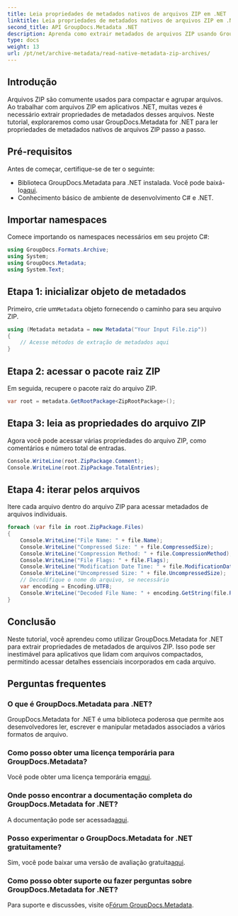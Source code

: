```yaml
---
title: Leia propriedades de metadados nativos de arquivos ZIP em .NET
linktitle: Leia propriedades de metadados nativos de arquivos ZIP em .NET
second_title: API GroupDocs.Metadata .NET
description: Aprenda como extrair metadados de arquivos ZIP usando GroupDocs.Metadata for .NET. Explore instruções passo a passo para ler propriedades nativas.
type: docs
weight: 13
url: /pt/net/archive-metadata/read-native-metadata-zip-archives/
---
```

## Introdução
Arquivos ZIP são comumente usados para compactar e agrupar arquivos. Ao trabalhar com arquivos ZIP em aplicativos .NET, muitas vezes é necessário extrair propriedades de metadados desses arquivos. Neste tutorial, exploraremos como usar GroupDocs.Metadata for .NET para ler propriedades de metadados nativos de arquivos ZIP passo a passo.
## Pré-requisitos
Antes de começar, certifique-se de ter o seguinte:
- Biblioteca GroupDocs.Metadata para .NET instalada. Você pode baixá-lo[aqui](https://releases.groupdocs.com/metadata/net/).
- Conhecimento básico de ambiente de desenvolvimento C# e .NET.

## Importar namespaces
Comece importando os namespaces necessários em seu projeto C#:
```csharp
using GroupDocs.Formats.Archive;
using System;
using GroupDocs.Metadata;
using System.Text;
```
## Etapa 1: inicializar objeto de metadados
 Primeiro, crie um`Metadata` objeto fornecendo o caminho para seu arquivo ZIP.
```csharp
using (Metadata metadata = new Metadata("Your Input File.zip"))
{
    // Acesse métodos de extração de metadados aqui
}
```
## Etapa 2: acessar o pacote raiz ZIP
Em seguida, recupere o pacote raiz do arquivo ZIP.
```csharp
var root = metadata.GetRootPackage<ZipRootPackage>();
```
## Etapa 3: leia as propriedades do arquivo ZIP
Agora você pode acessar várias propriedades do arquivo ZIP, como comentários e número total de entradas.
```csharp
Console.WriteLine(root.ZipPackage.Comment);
Console.WriteLine(root.ZipPackage.TotalEntries);
```
## Etapa 4: iterar pelos arquivos
Itere cada arquivo dentro do arquivo ZIP para acessar metadados de arquivos individuais.
```csharp
foreach (var file in root.ZipPackage.Files)
{
    Console.WriteLine("File Name: " + file.Name);
    Console.WriteLine("Compressed Size: " + file.CompressedSize);
    Console.WriteLine("Compression Method: " + file.CompressionMethod);
    Console.WriteLine("File Flags: " + file.Flags);
    Console.WriteLine("Modification Date Time: " + file.ModificationDateTime);
    Console.WriteLine("Uncompressed Size: " + file.UncompressedSize);
    // Decodifique o nome do arquivo, se necessário
    var encoding = Encoding.UTF8;
    Console.WriteLine("Decoded File Name: " + encoding.GetString(file.RawName));
}
```

## Conclusão
Neste tutorial, você aprendeu como utilizar GroupDocs.Metadata for .NET para extrair propriedades de metadados de arquivos ZIP. Isso pode ser inestimável para aplicativos que lidam com arquivos compactados, permitindo acessar detalhes essenciais incorporados em cada arquivo.

## Perguntas frequentes
### O que é GroupDocs.Metadata para .NET?
GroupDocs.Metadata for .NET é uma biblioteca poderosa que permite aos desenvolvedores ler, escrever e manipular metadados associados a vários formatos de arquivo.
### Como posso obter uma licença temporária para GroupDocs.Metadata?
 Você pode obter uma licença temporária em[aqui](https://purchase.groupdocs.com/temporary-license/).
### Onde posso encontrar a documentação completa do GroupDocs.Metadata for .NET?
 A documentação pode ser acessada[aqui](https://reference.groupdocs.com/metadata/net/).
### Posso experimentar o GroupDocs.Metadata for .NET gratuitamente?
 Sim, você pode baixar uma versão de avaliação gratuita[aqui](https://releases.groupdocs.com/).
### Como posso obter suporte ou fazer perguntas sobre GroupDocs.Metadata for .NET?
 Para suporte e discussões, visite o[Fórum GroupDocs.Metadata](https://forum.groupdocs.com/c/metadata/14).